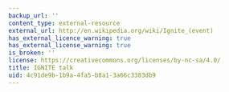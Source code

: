 ```yaml
---
backup_url: ''
content_type: external-resource
external_url: http://en.wikipedia.org/wiki/Ignite_(event)
has_external_licence_warning: true
has_external_license_warning: true
is_broken: ''
license: https://creativecommons.org/licenses/by-nc-sa/4.0/
title: IGNITE talk
uid: 4c91de9b-1b9a-4fa5-b8a1-3a66c3383db9
---
```

